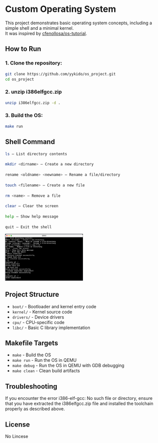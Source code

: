 # Custom Operating System

This project demonstrates basic operating system concepts, including a simple shell and a minimal kernel.  
It was inspired by [cfenollosa/os-tutorial](https://github.com/cfenollosa/os-tutorial/tree/master).

## How to Run

### 1. Clone the repository:
   ```bash
   git clone https://github.com/yykido/os_project.git
   cd os_project
   ```
### 2. unzip i386elfgcc.zip
 ```bash
 unzip i386elfgcc.zip -d .
 ```

### 3. Build the OS:
  ```bash
  make run
  ```

## Shell Command
  ```bash
  ls – List directory contents

  mkdir <dirname> – Create a new directory
  
  rename <oldname> <newname> – Rename a file/directory
  
  touch <filename> – Create a new file
  
  rm <name> – Remove a file
  
  clear – Clear the screen
  
  help – Show help message
  
  quit – Exit the shell
  ```
<img src="screenshot.png" width="50%" alt="Alt text">

## Project Structure

- `boot/` - Bootloader and kernel entry code
- `kernel/` - Kernel source code
- `drivers/` - Device drivers
- `cpu/` - CPU-specific code
- `libc/` - Basic C library implementation

## Makefile Targets

- `make` - Build the OS
- `make run` - Run the OS in QEMU
- `make debug` - Run the OS in QEMU with GDB debugging
- `make clean` - Clean build artifacts

## Troubleshooting

If you encounter the error i386-elf-gcc: No such file or directory, ensure that you have extracted the i386elfgcc.zip file and installed the toolchain properly as described above.

## License

No Lincese
